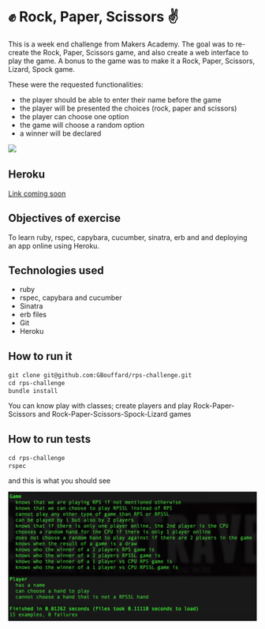 :fist: Rock, Paper, Scissors :v:
===
This is a week end challenge from Makers Academy. The goal was to re-create the Rock, Paper, Scissors game, and also create a web interface to play the game. A bonus to the game was to make it a Rock, Paper, Scissors, Lizard, Spock game.

These were the requested functionalities:
- the player should be able to enter their name before the game
- the player will be presented the choices (rock, paper and scissors)
- the player can choose one option
- the game will choose a random option
- a winner will be declared

![](public/screenshot_to_come)

Heroku
----
[Link coming soon]()

Objectives of exercise
----
To learn ruby, rspec, capybara, cucumber, sinatra, erb and and deploying an app online using Heroku.

Technologies used
----
- ruby
- rspec, capybara and cucumber
- Sinatra
- erb files
- Git
- Heroku

How to run it
----
```
git clone git@github.com:GBouffard/rps-challenge.git
cd rps-challenge
bundle install
```
You can know play with classes; create players and play Rock-Paper-Scissors and Rock-Paper-Scissors-Spock-Lizard games

How to run tests
----
```
cd rps-challenge
rspec
```
and this is what you should see

![](public/rps_screenshot.png)
